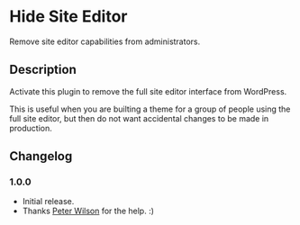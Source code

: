 # Hide Site Editor

Remove site editor capabilities from administrators.

## Description

Activate this plugin to remove the full site editor interface from WordPress.

This is useful when you are builting a theme for a group of people using the full site editor, but then do not want accidental changes to be made in production.

## Changelog

### 1.0.0

* Initial release.
* Thanks [Peter Wilson](https://twitter.com/pwcc/status/1523828503363592192) for the help. :)
